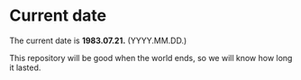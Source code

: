 # Current date

The current date is **1983.07.21.** (YYYY.MM.DD.)

This repository will be good when the world ends, so we will know how long it lasted.